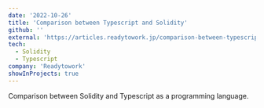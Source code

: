 ```yaml
---
date: '2022-10-26'
title: 'Comparison between Typescript and Solidity'
github: ''
external: 'https://articles.readytowork.jp/comparison-between-typescript-and-solidity-964994987cc1'
tech:
  - Solidity
  - Typescript
company: 'Readytowork'
showInProjects: true
---
```


Comparison between Solidity and Typescript as a programming language.
